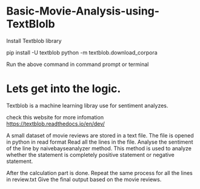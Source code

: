 # Basic-Movie-Analysis-using-TextBlolb 

Install Textblob library

pip install -U textblob
python -m textblob.download_corpora

Run the above command in command prompt or terminal

<h1>Lets get into the logic.</h1>
Textblob is a machine learning libray use for sentiment analyzes.

check this website for more infomation https://textblob.readthedocs.io/en/dev/

A small dataset of movie reviews are stored in a text file. The file is opened in python in read format
Read all the lines in the file.
Analyse the sentiment of the line by naivebayseanalyzer method. This method is used to analyze whether the statement is completely positive statement or negative statement.

After the calculation part is done. Repeat the same process for all the lines in review.txt
Give the final output based on the movie reviews.


